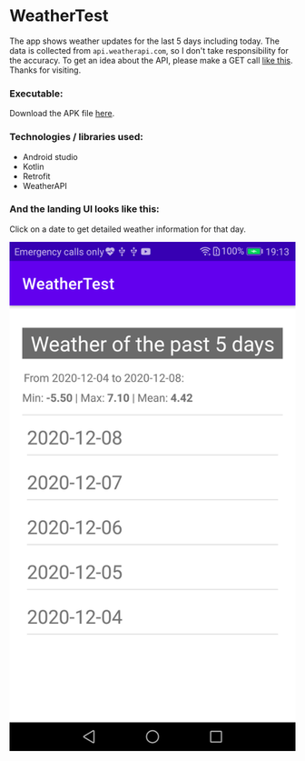# WeatherTest 
The app shows weather updates for the last 5 days including today. The data is collected from `api.weatherapi.com`, so I don't take responsibility for the accuracy. To get an idea about the API, please make a GET call [like this](http://api.weatherapi.com/v1/history.json?key=558be982c9fc437aa84154822200412&q=Gothenburg&dt=2020-12-08). Thanks for visiting.

### Executable:
Download the APK file [here](https://github.com/tariqul-islam1/WeatherTest/blob/master/WeatherTest-0.1.apk).

### Technologies / libraries used:
+ Android studio
+ Kotlin
+ Retrofit
+ WeatherAPI

### And the landing UI looks like this:
Click on a date to get detailed weather information for that day.

![Screenshot](https://github.com/tariqul-islam1/WeatherTest/blob/master/img1.png)
